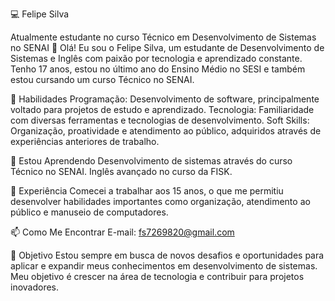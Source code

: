 💻 Felipe Silva

Atualmente estudante no curso Técnico em Desenvolvimento de Sistemas no SENAI
👋 Olá! Eu sou o Felipe Silva, um estudante de Desenvolvimento de Sistemas e Inglês com paixão por tecnologia e aprendizado constante. Tenho 17 anos, estou no último ano do Ensino Médio no SESI e também estou cursando um curso Técnico no SENAI.

🚀 Habilidades
Programação: Desenvolvimento de software, principalmente voltado para projetos de estudo e aprendizado.
Tecnologia: Familiaridade com diversas ferramentas e tecnologias de desenvolvimento.
Soft Skills: Organização, proatividade e atendimento ao público, adquiridos através de experiências anteriores de trabalho.

🌱 Estou Aprendendo
Desenvolvimento de sistemas através do curso Técnico no SENAI.
Inglês avançado no curso da FISK.

💼 Experiência
Comecei a trabalhar aos 15 anos, o que me permitiu desenvolver habilidades importantes como organização, atendimento ao público e manuseio de computadores.

📫 Como Me Encontrar
E-mail: fs7269820@gmail.com 

🌟 Objetivo
Estou sempre em busca de novos desafios e oportunidades para aplicar e expandir meus conhecimentos em desenvolvimento de sistemas. Meu objetivo é crescer na área de tecnologia e contribuir para projetos inovadores.


